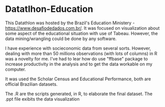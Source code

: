 # Datatlhon-Education
This Datathlon was hosted by the Brazil's Education Ministery - https://www.desafiodedados.com.br/. It was focused on visualization about some aspect of the educational situation with use of Tabeau. However, the data mining/wrangling could be done by any software.

I have experience with socieconomic data from several sorts. However, dealing with more than 50 millions observations (with lots of columns) in R was a novelty for me. I've had to lear how do use "ffbase" package to increase productivity in the analysis and to get the data workable on my computer.

It was used the Scholar Census and Educational Performance, both are official Brazilian datasets.

The .R are the scripts generated, in R, to elaborate the final dataset. The .ppt file exibits the data visualization 


